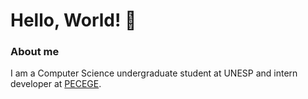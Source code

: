 # Hello, World! 👋

### About me
I am a Computer Science undergraduate student at UNESP and intern developer at [PECEGE](https://pecege.com/).
